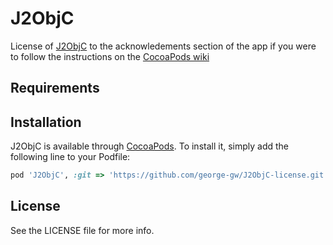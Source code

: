 # J2ObjC

License of [J2ObjC](https://github.com/google/j2objc) to the acknowledements section of the app if you were to follow the instructions on the [CocoaPods wiki](https://github.com/CocoaPods/CocoaPods/wiki/Acknowledgements)

## Requirements

## Installation

J2ObjC is available through [CocoaPods](http://cocoapods.org). To install
it, simply add the following line to your Podfile:

```ruby
pod 'J2ObjC', :git => 'https://github.com/george-gw/J2ObjC-license.git'
```

## License

See the LICENSE file for more info.
